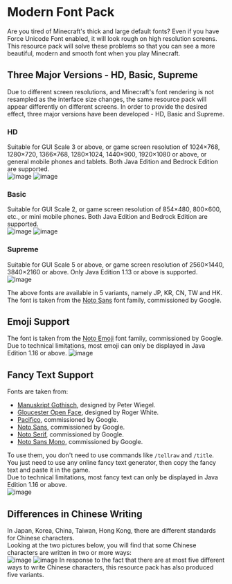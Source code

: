 # Modern Font Pack
Are you tired of Minecraft's thick and large default fonts? Even if you have Force Unicode Font enabled, it will look rough on high resolution screens. This resource pack will solve these problems so that you can see a more beautiful, modern and smooth font when you play Minecraft.  

## Three Major Versions - HD, Basic, Supreme  
Due to different screen resolutions, and Minecraft's font rendering is not resampled as the interface size changes, the same resource pack will appear differently on different screens. In order to provide the desired effect, three major versions have been developed - HD, Basic and Supreme.  

### HD
Suitable for GUI Scale 3 or above, or game screen resolution of 1024×768, 1280×720, 1366×768, 1280×1024, 1440×900, 1920×1080 or above, or general mobile phones and tablets. Both Java Edition and Bedrock Edition are supported.  
![image](https://user-images.githubusercontent.com/91775602/198916109-11b6c36d-ff2f-46d9-94e0-c01d78c2e9a4.png)
![image](https://user-images.githubusercontent.com/91775602/198916123-e00d54e1-4d05-48e2-8799-4aa879907338.png)

### Basic
Suitable for GUI Scale 2, or game screen resolution of 854×480, 800×600, etc., or mini mobile phones. Both Java Edition and Bedrock Edition are supported.  
![image](https://user-images.githubusercontent.com/91775602/198916175-7a92030a-c047-4f8e-9f13-4c375878ed98.png)
![image](https://user-images.githubusercontent.com/91775602/198916185-4d23267e-a6ef-40d8-8e94-b0d99a5384b2.png)

### Supreme
Suitable for GUI Scale 5 or above, or game screen resolution of 2560×1440, 3840×2160 or above. Only Java Edition 1.13 or above is supported.  
![image](https://user-images.githubusercontent.com/91775602/198916197-6e07c11c-cff2-4963-ad80-5f83ec2f3c92.png)

The above fonts are available in 5 variants, namely JP, KR, CN, TW and HK. The font is taken from the [Noto Sans](https://fonts.google.com/noto/specimen/Noto+Sans) font family, commissioned by Google.  

## Emoji Support
The font is taken from the [Noto Emoji](https://fonts.google.com/noto/specimen/Noto+Emoji) font family, commissioned by Google. Due to technical limitations, most emoji can only be displayed in Java Edition 1.16 or above.
![image](https://user-images.githubusercontent.com/91775602/198916278-f15ce5be-8de6-4324-a847-0c6607c89d78.png)

## Fancy Text Support
Fonts are taken from:  
- [Manuskript Gothisch](https://www.1001fonts.com/manuskript-gothisch-font.html), designed by Peter Wiegel.  
- [Gloucester Open Face](https://www.1001freefonts.com/gloucester-open-face.font), designed by Roger White.  
- [Pacifico](https://fonts.google.com/specimen/Pacifico), commissioned by Google.  
- [Noto Sans](https://fonts.google.com/noto/specimen/Noto+Sans), commissioned by Google.  
- [Noto Serif](https://fonts.google.com/noto/specimen/Noto+Serif), commissioned by Google.  
- [Noto Sans Mono](https://fonts.google.com/noto/specimen/Noto+Sans+Mono), commissioned by Google.  

To use them, you don't need to use commands like `/tellraw` and `/title`. You just need to use any online fancy text generator, then copy the fancy text and paste it in the game.  
Due to technical limitations, most fancy text can only be displayed in Java Edition 1.16 or above.  
![image](https://user-images.githubusercontent.com/91775602/198916301-faa3e6cd-ce35-4461-ac00-1572beb760ef.png)

## Differences in Chinese Writing
In Japan, Korea, China, Taiwan, Hong Kong, there are different standards for Chinese characters.  
Looking at the two pictures below, you will find that some Chinese characters are written in two or more ways:  
![image](https://upload.wikimedia.org/wikipedia/commons/2/23/Source_Han_Sans_Version_Difference.svg)
![image](https://miro.medium.com/max/1400/1*YGfUFXuGT99nnqnthU4oAQ.gif)
In response to the fact that there are at most five different ways to write Chinese characters, this resource pack has also produced five variants.
